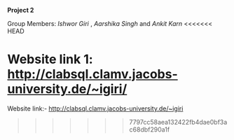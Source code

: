 **Project 2**

Group Members: *Ishwor Giri* , *Aarshika Singh* and *Ankit Karn*
<<<<<<< HEAD

Website link 1: http://clabsql.clamv.jacobs-university.de/~igiri/
=======
Website link:- http://clabsql.clamv.jacobs-university.de/~igiri
>>>>>>> 7797cc58aea132422fb4dae0bf3ac68dbf290a1f
